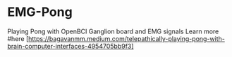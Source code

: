 # EMG-Pong
Playing Pong with OpenBCI Ganglion board and EMG signals
Learn more #here [https://bagavanmm.medium.com/telepathically-playing-pong-with-brain-computer-interfaces-4954705bb9f3]
